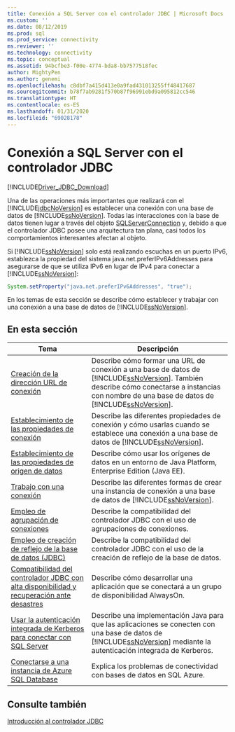 ```yaml
---
title: Conexión a SQL Server con el controlador JDBC | Microsoft Docs
ms.custom: ''
ms.date: 08/12/2019
ms.prod: sql
ms.prod_service: connectivity
ms.reviewer: ''
ms.technology: connectivity
ms.topic: conceptual
ms.assetid: 94bcfbe3-f00e-4774-bda8-bb7577518fec
author: MightyPen
ms.author: genemi
ms.openlocfilehash: c8dbf7a415d413e0a9fad431013255ff48417687
ms.sourcegitcommit: b78f7ab9281f570b87f96991ebd9a095812cc546
ms.translationtype: HT
ms.contentlocale: es-ES
ms.lasthandoff: 01/31/2020
ms.locfileid: "69028178"
---
```

# <a name="connecting-to-sql-server-with-the-jdbc-driver"></a>Conexión a SQL Server con el controlador JDBC
[!INCLUDE[Driver_JDBC_Download](../../includes/driver_jdbc_download.md)]

  Una de las operaciones más importantes que realizará con el [!INCLUDE[jdbcNoVersion](../../includes/jdbcnoversion_md.md)] es establecer una conexión con una base de datos de [!INCLUDE[ssNoVersion](../../includes/ssnoversion-md.md)]. Todas las interacciones con la base de datos tienen lugar a través del objeto [SQLServerConnection](../../connect/jdbc/reference/sqlserverconnection-class.md) y, debido a que el controlador JDBC posee una arquitectura tan plana, casi todos los comportamientos interesantes afectan al objeto.  
  
 Si [!INCLUDE[ssNoVersion](../../includes/ssnoversion-md.md)] solo está realizando escuchas en un puerto IPv6, establezca la propiedad del sistema java.net.preferIPv6Addresses para asegurarse de que se utiliza IPv6 en lugar de IPv4 para conectar a [!INCLUDE[ssNoVersion](../../includes/ssnoversion-md.md)]:  
  
```java
System.setProperty("java.net.preferIPv6Addresses", "true");  
```  
  
 En los temas de esta sección se describe cómo establecer y trabajar con una conexión a una base de datos de [!INCLUDE[ssNoVersion](../../includes/ssnoversion-md.md)].  
  
## <a name="in-this-section"></a>En esta sección  
  
|Tema|Descripción|  
|-----------|-----------------|  
|[Creación de la dirección URL de conexión](../../connect/jdbc/building-the-connection-url.md)|Describe cómo formar una URL de conexión a una base de datos de [!INCLUDE[ssNoVersion](../../includes/ssnoversion-md.md)]. También describe cómo conectarse a instancias con nombre de una base de datos de [!INCLUDE[ssNoVersion](../../includes/ssnoversion-md.md)].|  
|[Establecimiento de las propiedades de conexión](../../connect/jdbc/setting-the-connection-properties.md)|Describe las diferentes propiedades de conexión y cómo usarlas cuando se establece una conexión a una base de datos de [!INCLUDE[ssNoVersion](../../includes/ssnoversion-md.md)].|  
|[Establecimiento de las propiedades de origen de datos](../../connect/jdbc/setting-the-data-source-properties.md)|Describe cómo usar los orígenes de datos en un entorno de Java Platform, Enterprise Edition (Java EE).|  
|[Trabajo con una conexión](../../connect/jdbc/working-with-a-connection.md)|Describe las diferentes formas de crear una instancia de conexión a una base de datos de [!INCLUDE[ssNoVersion](../../includes/ssnoversion-md.md)].|  
|[Empleo de agrupación de conexiones](../../connect/jdbc/using-connection-pooling.md)|Describe la compatibilidad del controlador JDBC con el uso de agrupaciones de conexiones.|  
|[Empleo de creación de reflejo de la base de datos &#40;JDBC&#41;](../../connect/jdbc/using-database-mirroring-jdbc.md)|Describe la compatibilidad del controlador JDBC con el uso de la creación de reflejo de la base de datos.|  
|[Compatibilidad del controlador JDBC con alta disponibilidad y recuperación ante desastres](../../connect/jdbc/jdbc-driver-support-for-high-availability-disaster-recovery.md)|Describe cómo desarrollar una aplicación que se conectará a un grupo de disponibilidad AlwaysOn.|  
|[Usar la autenticación integrada de Kerberos para conectar con SQL Server](../../connect/jdbc/using-kerberos-integrated-authentication-to-connect-to-sql-server.md)|Describe una implementación Java para que las aplicaciones se conecten con una base de datos de [!INCLUDE[ssNoVersion](../../includes/ssnoversion-md.md)] mediante la autenticación integrada de Kerberos.|  
|[Conectarse a una instancia de Azure SQL Database](../../connect/jdbc/connecting-to-an-azure-sql-database.md)|Explica los problemas de conectividad con bases de datos en SQL Azure.|  
  
## <a name="see-also"></a>Consulte también  
 [Introducción al controlador JDBC](../../connect/jdbc/overview-of-the-jdbc-driver.md)  
  
  
